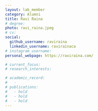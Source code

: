```yaml
---
layout: lab_member
category: Alumni
title: Ravi Raina
# degree: 
photo: ravi_raina.jpeg
# cv: 
social:
  github_username: raviraina
  linkedin_username: ravirainaca
# instagram_username:
personal_webpage: https://raviraina.com/

# current_focus:
# research_interests:

# academic_record:
#   -
# publications:
#   - hold
#   - hold
#   - hold
---
```

